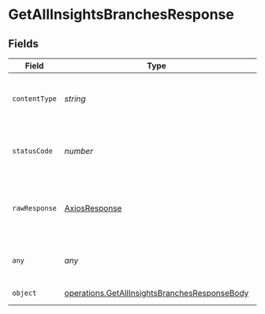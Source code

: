 # GetAllInsightsBranchesResponse


## Fields

| Field                                                                                                                 | Type                                                                                                                  | Required                                                                                                              | Description                                                                                                           |
| --------------------------------------------------------------------------------------------------------------------- | --------------------------------------------------------------------------------------------------------------------- | --------------------------------------------------------------------------------------------------------------------- | --------------------------------------------------------------------------------------------------------------------- |
| `contentType`                                                                                                         | *string*                                                                                                              | :heavy_check_mark:                                                                                                    | HTTP response content type for this operation                                                                         |
| `statusCode`                                                                                                          | *number*                                                                                                              | :heavy_check_mark:                                                                                                    | HTTP response status code for this operation                                                                          |
| `rawResponse`                                                                                                         | [AxiosResponse](https://axios-http.com/docs/res_schema)                                                               | :heavy_check_mark:                                                                                                    | Raw HTTP response; suitable for custom response parsing                                                               |
| `any`                                                                                                                 | *any*                                                                                                                 | :heavy_minus_sign:                                                                                                    | A list of branches for a project                                                                                      |
| `object`                                                                                                              | [operations.GetAllInsightsBranchesResponseBody](../../../sdk/models/operations/getallinsightsbranchesresponsebody.md) | :heavy_minus_sign:                                                                                                    | Error response.                                                                                                       |